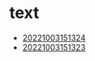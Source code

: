 # text
- [20221003151324](/zet/20221003151324/README.md)
- [20221003151323](/zet/20221003151323/README.md)

